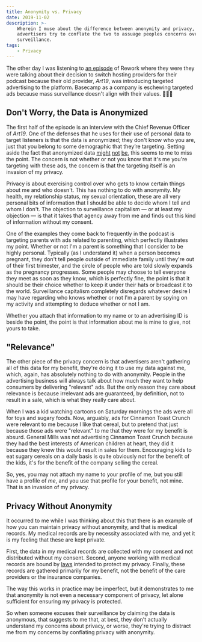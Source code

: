```yaml
---
title: Anonymity vs. Privacy
date: 2019-11-02
description: >-
    Wherein I muse about the difference between anonymity and privacy, and how
    advertisers try to conflate the two to assuage peoples concerns over
    surveillance.
tags:
    - Privacy
---
```


The other day I was listening to [an episode][1] of Rework where they were
they were talking about their decision to switch hosting providers for their
podcast because their old provider, _Art19_, was introducing targeted
advertising to the platform. Basecamp as a company is eschewing targeted
ads because mass surveillance doesn't align with their values. 👏👏👏

## Don't Worry, the Data is Anonymized

The first half of the episode is an interview with the Chief Revenue Officer
of _Art19_. One of the defenses that he uses for their use of personal data to
target listeners is that the data is anonymized; they don't know who you are,
just that you belong to some demographic that they’re targeting. Setting aside
the fact that anonymized data [might][2] [not][3] [be][4], this seems to me to
miss the point. The concern is not whether or not you know that it's me you're
targeting with these ads, the concern is that the targeting itself is an
invasion of my privacy.

Privacy is about exercising control over who gets to know certain things about
me and who doesn't. This has nothing to do with anonymity. My health, my
relationship status, my sexual orientation, these are all very personal bits
of information that I should be able to decide whom I tell and whom I don't.
The objection to surveillance capitalism — or at least my objection — is that
it takes that agency away from me and finds out this kind of information
without my consent.

One of the examples they come back to frequently in the podcast is targeting
parents with ads related to parenting, which perfectly illustrates my point.
Whether or not I'm a parent is something that I consider to be highly
personal. Typically (as I understand it) when a person becomes pregnant, they
don't tell people outside of immediate family until they're out of their first
trimester, and the circle of people who are told slowly expands as the
pregnancy progresses.  Some people may choose to tell everyone they meet as
soon as they know, which is perfectly fine, the point is that it should be
their choice whether to keep it under their hats or broadcast it to the world.
Surveillance capitalism completely disregards whatever desire I may have
regarding who knows whether or not I'm a parent by spying on my activity and
attempting to deduce whether or not I am.

Whether you attach that information to my name or to an advertising ID is
beside the point, the point is that information about me is mine to give, not
yours to take.

## "Relevance"

The other piece of the privacy concern is that advertisers aren't gathering
all of this data for my benefit, they're doing it to use my data against me,
which, again, has absolutely nothing to do with anonymity. People in the
advertising business will always talk about how much they want to help
consumers by delivering "relevant" ads. But the only reason they care about
relevance is because irrelevant ads are guaranteed, by definition, not to
result in a sale, which is what they really care about.

When I was a kid watching cartoons on Saturday mornings the ads were all for
toys and sugary foods. Now, arguably, ads for Cinnamon Toast Crunch were
relevant to me because I like that cereal, but to pretend that just because
those ads were "relevant" to me that they were for my benefit is absurd.
General Mills was not advertising Cinnamon Toast Crunch because they had the
best interests of American children at heart, they did it because they knew
this would result in sales for them. Encouraging kids to eat sugary cereals on
a daily basis is quite obviously not for the benefit of the kids, it's for the
benefit of the company selling the cereal.

So, yes, you may not attach my name to your profile of me, but you still have
a profile of _me_, and you use that profile for your benefit, not mine. That
is an invasion of my privacy.

## Privacy Without Anonymity

It occurred to me while I was thinking about this that there is an example of
how you can maintain privacy without anonymity, and that is medical records.
My medical records are by necessity associated with me, and yet it is my
feeling that these are kept private.

First, the data in my medical records are collected with my consent and not
distributed without my consent. Second, anyone working with medical records
are bound by [laws][5] intended to protect my privacy. Finally, these records
are gathered primarily for my benefit, not the benefit of the care providers
or the insurance companies.

The way this works in practice may be imperfect, but it demonstrates to me
that anonymity is not even a necessary component of privacy, let alone
sufficient for ensuring my privacy is protected.

So when someone excuses their surveillance by claiming the data is anonymous,
that suggests to me that, at best, they don't actually understand my concerns
about privacy, or worse, they're trying to distract me from my concerns by
conflating privacy with anonymity.

[1]: https://rework.fm/a-hosty-retreat/
[2]: https://arstechnica.com/tech-policy/2009/09/your-secrets-live-online-in-databases-of-ruin/
[3]: https://arstechnica.com/tech-policy/2014/06/poorly-anonymized-logs-reveal-nyc-cab-drivers-detailed-whereabouts/
[4]: http://www.cs.utexas.edu/~shmat/shmat_oak08netflix.pdf
[5]: https://www.hhs.gov/hipaa/for-professionals/privacy/laws-regulations/index.html

